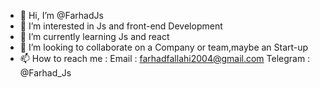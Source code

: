 - 👋 Hi, I’m @FarhadJs
- 👀 I’m interested in Js and front-end Development
- 🌱 I’m currently learning Js and react
- 💞️ I’m looking to collaborate on a Company or team,maybe an Start-up
- 📫 How to reach me :
Email : farhadfallahi2004@gmail.com
Telegram : @Farhad_Js

<!---
FarhadJs/FarhadJs is a ✨ special ✨ repository because its `README.md` (this file) appears on your GitHub profile.
You can click the Preview link to take a look at your changes.
--->
